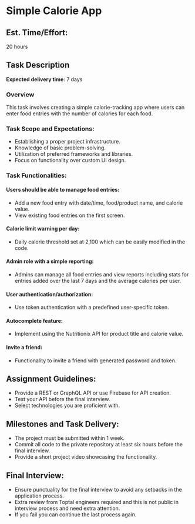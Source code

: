 # Simple Calorie App

## Est. Time/Effort:
20 hours

## Task Description
**Expected delivery time**: 7 days

### Overview
This task involves creating a simple calorie-tracking app where users can enter food entries with the number of calories for each food.

### Task Scope and Expectations:
- Establishing a proper project infrastructure.
- Knowledge of basic problem-solving.
- Utilization of preferred frameworks and libraries.
- Focus on functionality over custom UI design.

### Task Functionalities:

#### Users should be able to manage food entries:
- Add a new food entry with date/time, food/product name, and calorie value.
- View existing food entries on the first screen.

#### Calorie limit warning per day:
- Daily calorie threshold set at 2,100 which can be easily modified in the code.

#### Admin role with a simple reporting:
- Admins can manage all food entries and view reports including stats for entries added over the last 7 days and the average calories per user.

#### User authentication/authorization:
- Use token authentication with a predefined user-specific token.

#### Autocomplete feature:
- Implement using the Nutritionix API for product title and calorie value.

#### Invite a friend:
- Functionality to invite a friend with generated password and token.

## Assignment Guidelines:
- Provide a REST or GraphQL API or use Firebase for API creation.
- Test your API before the final interview.
- Select technologies you are proficient with.

## Milestones and Task Delivery:
- The project must be submitted within 1 week.
- Commit all code to the private repository at least six hours before the final interview.
- Provide a short project video showcasing the functionality.

## Final Interview:
- Ensure punctuality for the final interview to avoid any setbacks in the application process.
- Extra review from Toptal engineers required and this is not public in interview process and need extra attention.
- If you fail you can continue the last process again.
